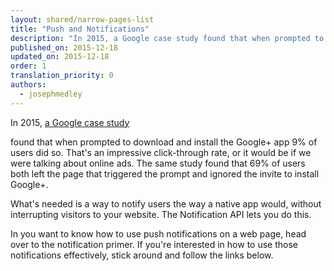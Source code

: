 ```yaml
---
layout: shared/narrow-pages-list
title: "Push and Notifications"
description: "In 2015, a Google case study found that when prompted to download and install the Google+ app 9% of users did so. That's an impressive click-through rate, or it would be if we were talking about online ads. The same study found that 69% of users both left the page that triggered the prompt and ignored the invite to install Google+."
published_on: 2015-12-18
updated_on: 2015-12-18
order: 1
translation_priority: 0
authors:
  - josephmedley
---
```


In 2015, [a Google case study](http://googlewebmastercentral.blogspot.com/2015/07/google-case-study-on-app-download-interstitials.html) 


found that when prompted to download and install the Google+ app 9% of users did
so. That's an impressive click-through rate, or it would be if we were talking
about online ads. The same study found that 69% of users both left the page that
triggered the prompt and ignored the invite to install Google+.

What's needed is a way to notify users the way a native app would, without
interrupting visitors to your website. The Notification API lets you do this.

In you want to know how to use push notifications on a web page, head over to 
the notification primer. If you're interested in how to use those notifications 
effectively, stick around and follow the links below.
